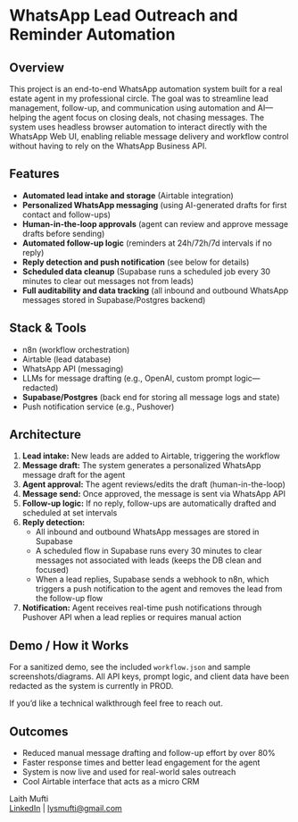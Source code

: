 # WhatsApp Lead Outreach and Reminder Automation

## Overview

This project is an end-to-end WhatsApp automation system built for a real estate agent in my professional circle. The goal was to streamline lead management, follow-up, and communication using automation and AI—helping the agent focus on closing deals, not chasing messages. The system uses headless browser automation to interact directly with the WhatsApp Web UI, enabling reliable message delivery and workflow control without having to rely on the WhatsApp Business API.

## Features

- **Automated lead intake and storage** (Airtable integration)
- **Personalized WhatsApp messaging** (using AI-generated drafts for first contact and follow-ups)
- **Human-in-the-loop approvals** (agent can review and approve message drafts before sending)
- **Automated follow-up logic** (reminders at 24h/72h/7d intervals if no reply)
- **Reply detection and push notification** (see below for details)
- **Scheduled data cleanup** (Supabase runs a scheduled job every 30 minutes to clear out messages not from leads)
- **Full auditability and data tracking** (all inbound and outbound WhatsApp messages stored in Supabase/Postgres backend)

## Stack & Tools

- n8n (workflow orchestration)
- Airtable (lead database)
- WhatsApp API (messaging)
- LLMs for message drafting (e.g., OpenAI, custom prompt logic—redacted)
- **Supabase/Postgres** (back end for storing all message logs and state)
- Push notification service (e.g., Pushover)

## Architecture

1. **Lead intake:** New leads are added to Airtable, triggering the workflow
2. **Message draft:** The system generates a personalized WhatsApp message draft for the agent
3. **Agent approval:** The agent reviews/edits the draft (human-in-the-loop)
4. **Message send:** Once approved, the message is sent via WhatsApp API
5. **Follow-up logic:** If no reply, follow-ups are automatically drafted and scheduled at set intervals
6. **Reply detection:**  
   - All inbound and outbound WhatsApp messages are stored in Supabase  
   - A scheduled flow in Supabase runs every 30 minutes to clear messages not associated with leads (keeps the DB clean and focused)
   - When a lead replies, Supabase sends a webhook to n8n, which triggers a push notification to the agent and removes the lead from the follow-up flow
7. **Notification:** Agent receives real-time push notifications through Pushover API when a lead replies or requires manual action

## Demo / How it Works

For a sanitized demo, see the included `workflow.json` and sample screenshots/diagrams. All API keys, prompt logic, and client data have been redacted as the system is currently in PROD.

If you’d like a technical walkthrough feel free to reach out.

## Outcomes

- Reduced manual message drafting and follow-up effort by over 80%
- Faster response times and better lead engagement for the agent
- System is now live and used for real-world sales outreach
- Cool Airtable interface that acts as a micro CRM


Laith Mufti  
[LinkedIn](https://www.linkedin.com/in/laith-mufti) | lysmufti@gmail.com
